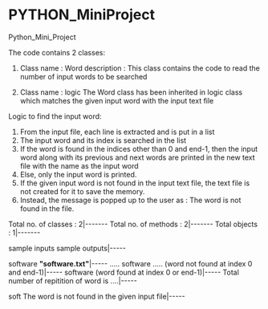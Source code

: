 # PYTHON_MiniProject
Python_Mini_Project

The code contains 2 classes:
1. Class name  :  Word
   description : This class contains the code to read the number of input words to be searched

2. Class name  :  logic 
                  The Word class has been inherited in logic class which matches the given input word with the input text file
       
Logic to find the input word:

1. From the input file, each line is extracted and is put in a list
2. The input word and its index is searched in the list
3. If the word is found in the indices other than 0 and end-1, then the input word along with its previous and 
   next words are printed in the new text file with the name as the input word
4. Else, only the input word is printed.
5. If the given input word is not found in the input text file, the text file is not created for it to save the memory. 
6. Instead, the message is popped up to the user as : The word is not found in the file. 

Total no. of classes : 2|-------
Total no. of methods : 2|-------
Total objects        : 1|-------

sample inputs         sample outputs|-----

software              **"software.txt"**|-----
                      ..... software .....  (word not found at index 0 and end-1)|-----
                      software              (word found at index 0 or end-1)|-----
                      Total number of repitition of word is ....|-----
                      
soft                  The word is not found in the given input file|-----
                      
                      
